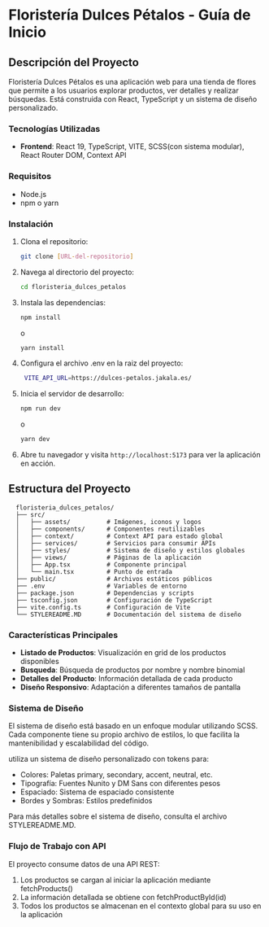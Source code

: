 # Floristería Dulces Pétalos - Guía de Inicio

## Descripción del Proyecto

Floristería Dulces Pétalos es una aplicación web para una tienda de flores que permite a los usuarios explorar productos, ver detalles y realizar búsquedas. Está construida con React, TypeScript y un sistema de diseño personalizado.

### Tecnologías Utilizadas

- **Frontend**: React 19, TypeScript, VITE, SCSS(con sistema modular), React Router DOM, Context API

### Requisitos

- Node.js
- npm o yarn

### Instalación

1. Clona el repositorio:

   ```bash
   git clone [URL-del-repositorio]
    ```

2. Navega al directorio del proyecto:

   ```bash
   cd floristeria_dulces_petalos
   ```

3. Instala las dependencias:

   ```bash
   npm install
   ```

   o

   ```bash
   yarn install
   ```

4. Configura el archivo .env en la raiz del proyecto:

   ```bash
    VITE_API_URL=https://dulces-petalos.jakala.es/
    ```

5. Inicia el servidor de desarrollo:

   ```bash
   npm run dev
   ```

   o

   ```bash
   yarn dev
   ```

6. Abre tu navegador y visita `http://localhost:5173` para ver la aplicación en acción.

## Estructura del Proyecto

```plaintext
  floristeria_dulces_petalos/
  ├── src/
  │   ├── assets/          # Imágenes, iconos y logos
  │   ├── components/      # Componentes reutilizables
  │   ├── context/         # Context API para estado global
  │   ├── services/        # Servicios para consumir APIs
  │   ├── styles/          # Sistema de diseño y estilos globales
  │   ├── views/           # Páginas de la aplicación
  │   ├── App.tsx          # Componente principal
  │   └── main.tsx         # Punto de entrada
  ├── public/              # Archivos estáticos públicos
  ├── .env                 # Variables de entorno
  ├── package.json         # Dependencias y scripts
  ├── tsconfig.json        # Configuración de TypeScript
  ├── vite.config.ts       # Configuración de Vite
  └── STYLEREADME.MD       # Documentación del sistema de diseño
```

### Características Principales

- **Listado de Productos**: Visualización en grid de los productos disponibles
- **Busqueda**: Búsqueda de productos por nombre y nombre binomial
- **Detalles del Producto**: Información detallada de cada producto
- **Diseño Responsivo**: Adaptación a diferentes tamaños de pantalla

### Sistema de Diseño

El sistema de diseño está basado en un enfoque modular utilizando SCSS. Cada componente tiene su propio archivo de estilos, lo que facilita la mantenibilidad y escalabilidad del código.

utiliza un sistema de diseño personalizado con tokens para:

- Colores: Paletas primary, secondary, accent, neutral, etc.
- Tipografía: Fuentes Nunito y DM Sans con diferentes pesos
- Espaciado: Sistema de espaciado consistente
- Bordes y Sombras: Estilos predefinidos

Para más detalles sobre el sistema de diseño, consulta el archivo STYLEREADME.MD.

### Flujo de Trabajo con API

El proyecto consume datos de una API REST:

1. Los productos se cargan al iniciar la aplicación mediante fetchProducts()
2. La información detallada se obtiene con fetchProductById(id)
3. Todos los productos se almacenan en el contexto global para su uso en la aplicación

